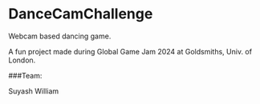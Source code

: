 # DanceCamChallenge

Webcam based dancing game.

A fun project made during Global Game Jam 2024 at Goldsmiths, Univ. of London.

###Team:

Suyash
William
